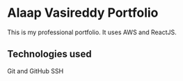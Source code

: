 # Alaap Vasireddy Portfolio

This is my professional portfolio. It uses AWS and ReactJS.

## Technologies used

Git and GitHub SSH
